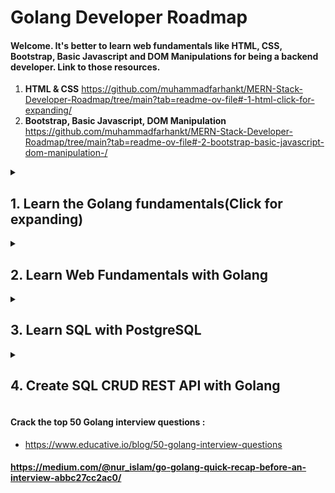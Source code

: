 # Golang Developer Roadmap

#### Welcome. It's better to learn web fundamentals like HTML, CSS, Bootstrap, Basic Javascript and DOM Manipulations for being a backend developer. Link to those resources.
1. **HTML & CSS** https://github.com/muhammadfarhankt/MERN-Stack-Developer-Roadmap/tree/main?tab=readme-ov-file#-1-html-click-for-expanding/
2. **Bootstrap, Basic Javascript, DOM Manipulation** https://github.com/muhammadfarhankt/MERN-Stack-Developer-Roadmap/tree/main?tab=readme-ov-file#-2-bootstrap-basic-javascript-dom-manipulation-/

<details>
  <summary><h2>1. Learn the Golang fundamentals(Click for expanding)</h2> </summary>

- Go Tour: Start with the official Go Tour to get familiar with the language syntax and features. [Visit A Tour of Go to begin.](https://go.dev/tour/welcome/1/)
- W3Schools: Utilize W3Schools' Go tutorial for a structured introduction to the language. Visit W3Schools Go Tutorial to get started.[https://www.youtube.com/watch?v=un6ZyFkqFKo&ab_channel=freeCodeCamp.org]
- Your Master Plan to Learn Golang Fast and Deep (2024 Edition) : https://medium.com/p-society/master-plan-to-learn-golang-edbf85c7ae83
- Video Tutorials: If you prefer video learning, check out this tutorial from Freecodecamp: Go Programming – Golang Course with Bonus Projects.[https://www.youtube.com/watch?v=un6ZyFkqFKo&ab_channel=freeCodeCamp.org] (Watch the first few chapters up to slices).
- Learn by doing. Install golang on your system or start by doing Golang Online compilers.[https://www.programiz.com/golang/online-compiler/]
- GeeksforGeeks: Dive deeper into Golang fundamentals on [Geeksforgeeks](https://www.geeksforgeeks.org/golang/) for comprehensive learning.
- Short Variable Declaration: Utilize the short declaration syntax (:=) to declare variables without assigning garbage values. Defaults to zero (0) or false for boolean.
- Loop Types: Master different loop types including range loops and understand loop approaches (while, do while, infinite loop).
- Arrays vs Slices: Differentiate between arrays and slices, focusing on capacity management and slice behavior on overflow. Understand that slices are built on top of arrays and provide a more flexible way to work with data collections. When a slice's capacity is exceeded, Go automatically doubles the underlying array's size to accommodate additional elements. This dynamic resizing ensures efficient memory usage and allows slices to grow dynamically as needed.
- Strings in Go: Learn about the string data type, byte vs rune, immutability, and string manipulation techniques.
- Functions: Explore the flexibility of functions in Go, including returning multiple data types and variadic functions.
- Initialising a project. `go mod init <project name>`
- Maps and Structs: Explore Go's map and struct data types, including declaration, manipulation, size, and capacity.

## 1.1 Now it's time to learn Golang special features

- Understanding Go: Explore the reasons behind Go's creation and its design philosophy.
- _(underscore) indentifier.
- Packages and Modules: Understand Go's package system, including importing/exporting packages. Practice writing functions in other packages and importing them. Remember to capitalize function names for exporting.
- Error Handling: Treat errors as a data type and learn effective error handling techniques.
- Understand following new vs make, GO Path and GO Root
- Goroutines and Channels: Learn about Go's powerful concurrency features, including goroutines and channels.
- OOP Concepts in Go: Understand how Go implements object-oriented programming (OOP) concepts and whether it follows OOP or procedural programming (POP) paradigms.
- Defer: Understand the defer statement and its role in handling function execution flow.
- Concurrency vs Parallelism: Differentiate between concurrency and parallelism in the context of Go programming.

</details>

<details>
  <summary><h2>2. Learn Web Fundamentals with Golang</h2> </summary>
  
### (Research & Learn following topics in detail. Watch videos & Read documentations / tutorial sites)
### URL Structure: Break down the components of a URL (Uniform Resource Locator):
- Scheme: The protocol (e.g., http:, https:).
- Host: The domain name or IP address of the server.
- Path: The specific resource being requested.
- Query String: Optional parameters appended to the URL after a question mark (?).
- Fragment: Optional anchor part within a document (e.g., for scrolling to a specific section).
### HTTP Fundamentals: Grasp the foundation of web communication:
- HTTP Protocol: Understand the Hypertext Transfer Protocol, the core protocol for communication between web clients (browsers) and servers. Learn about request methods (GET, POST, PUT, DELETE), request and response headers, and status codes.
- Stateless vs. Stateful Communication: Differentiate between stateless HTTP requests (independent) and stateful communication (where the server needs to maintain information about a user session across requests).
### Session Management: Explore techniques for maintaining state in web applications:
- Sessions: Understand how sessions enable applications to store user-specific data (e.g., login status, preferences) between requests. Learn about different session storage mechanisms like cookies, server-side storage (in-memory or database), or session management frameworks.
- Cookies: Familiarize yourself with cookies, which are small pieces of data sent by a server and stored on the client-side (user's browser) that can be used to maintain some state information between requests.
### HTTP Methods: Deepen your understanding of common HTTP request methods:
- GET: Used to retrieve data from a server (e.g., fetching a web page).
- POST: Used to submit data to a server (e.g., sending a form submission).
- PUT: Used to update existing data on a server.
- DELETE: Used to delete data from a server.
- Additional Methods: Explore other HTTP methods like PATCH (partial updates), HEAD (retrieve header information only), and OPTIONS (discover server capabilities).
### HTTP Versions: Understand the different versions of the HTTP protocol and their key features:
- HTTP/1.1: The most widely used version, supporting persistent connections (keeping connections open for multiple requests).
- HTTP/2: A more efficient version with features like multiplexing (sending and receiving multiple requests/responses concurrently over a single connection) and header compression.
### Web Frameworks: Explore popular Go web frameworks that simplify web development:
- Echo: A high-performance, minimalistic web framework.
- Gin: A flexible and efficient web framework known for its clean routing syntax.
- Gorilla: A modular toolkit for building web applications and APIs.
- Fiber: A high-performance, minimalist web framework with a focus on speed.
- Many Others: Research additional frameworks like Goji, Martini, and Negroni to find the one that best suits your project's needs. Consider factors like performance, ease of use, feature set, and community support.

## 2.1 Practice Project: Login System with Session Management

### Develop a Server-Side Login Page:

#### View Engines:
- With view engines, developers can create dynamic web pages by injecting data from the server-side application logic into predefined HTML templates. This separation of concerns between data and presentation enhances code maintainability and scalability in web projects.
- Explore view engines and their role in generating dynamic HTML content for web pages.
- Understand how view engines like HTML templates or server-side rendering frameworks work.
- Go's standard library provides the html/template package, which offers a robust template engine for generating HTML content.
- Server-side rendering frameworks like Gin, Echo, or Fiber often integrate seamlessly with view engines, allowing developers to define routes and render templates in a unified manner.
- View engines in Go typically follow the Model-View-Controller (MVC) pattern, where templates serve as the "view" layer responsible for presenting data to users.
- Enhances code maintainability by separating data and presentation concerns.
  
#### User Authentication:
- Implement server-side validation for username and password inputs.
- Verify user credentials against predefined values stored on the server.

#### Session Handling:

- Implement session management to maintain user authentication state.
- Ensure that sessions persist across requests and expire after a certain period of inactivity.

#### Login Page Functionality:

- Develop a login page that accepts username and password inputs from users.
- Display appropriate messages for incorrect username or password entries.

#### Home Page Access:

- Grant access to the home page upon successful authentication.
- Implement a signout button on the home page to log users out and redirect them to the login page.

#### Prevent Back Button Access:

- Implement measures to prevent users from accessing the home page using the browser's back button after signing out.

</details>

<details>
<summary><h2>3. Learn SQL with PostgreSQL</h2></summary>

#### Understanding SQL vs. NoSQL
- **Relational (SQL) Databases**: Store data in tables with rows and columns.
  - Examples: PostgreSQL, MySQL.
- **Non-Relational (NoSQL) Databases**: Store data in various formats like JSON, key-value pairs, graphs, or documents.
  - Examples: MongoDB, Redis.
- **Web-scaled**: Learn how databases handle large amounts of data across many servers.
- **When to Use SQL vs. NoSQL**: SQL for structured data and complex queries, NoSQL for flexible, large-scale data storage.

#### SQL Data Types
- **null**: Represents missing or undefined data.
- **bit**: Stores binary values (0 or 1).
- **int**: Stores integer numbers.
- **real / float**: Stores floating-point numbers.
- **char, varchar, text**: Store text data.
  - `char` is fixed-length.
  - `varchar` is variable-length.
  - `text` is for long texts.
- **boolean**: Stores true/false values.
- **date, datetime, timestamp**: Store date and time information.
- **xml/json**: Store XML or JSON data.

#### SQL Operators
- **Arithmetic**: +, -, *, / (addition, subtraction, multiplication, division).
- **Logical**: AND, OR, NOT (used in conditions).
- **Comparison**: =, <>, >, <, >=, <= (comparing values).
- **Bitwise**: &, |, ^ (operations on binary representations).

#### PostgreSQL-Specific Data Types
- **interval**: Time intervals.
- **point**: Geometric points.
- **bigserial**: Auto-incrementing large integers.
- **Custom Types**: Create your own data types.

#### Database Fundamentals
- **Client/Server Model**: The database server manages data, clients connect to perform operations.
- **Database Cluster**: A collection of databases managed by a single server instance.
- **Constraints**: Rules to ensure data integrity.
  - **UNIQUE**: No duplicate values allowed.
  - **NOT NULL**: Data must be present.
  - **PRIMARY KEY**: Unique identifier for table rows.
  - **FOREIGN KEY**: Links to data in another table.
  - **CHECK**: Custom conditions for data.

#### SQL Commands and Migrations
- **List Databases**: Show all databases.
  - Command: `\l` in psql.
- **Connect to Database**: Use to switch databases.
  - Command: `\c <dbname>` in psql.
- **List Tables**: Show all tables in the current database.
  - Command: `\dt` in psql.
- **Create Database/Table**: Define new databases and tables.
  - Example: `CREATE DATABASE <name>;` `CREATE TABLE <name> (...);`.
- **Drop Database/Table**: Remove databases and tables.
  - Example: `DROP DATABASE <name>;` `DROP TABLE <name>;`.
- **Migrations**: Version control for database changes.
  - **Add/Delete**: Add or remove columns or tables.
  - **Up/Down Migration**: Apply or rollback changes.

#### SQL Functions and Clauses
- **SELECT**: Retrieve data from tables.
- **LIMIT**: Restrict the number of rows returned.
- **OFFSET**: Skip a number of rows before returning the data.
- **AS**: Rename columns or tables in the result set.
- **DISTINCT**: Return unique values only.
- **GROUP BY**: Group rows that have the same values in specified columns.
- **HAVING**: Filter groups based on conditions.
- **JOIN**: Combine rows from multiple tables.
  - **INNER JOIN**: Only matching rows.
  - **LEFT JOIN**: All rows from the left table, with matching rows from the right.
  - **RIGHT JOIN**: All rows from the right table, with matching rows from the left.
  - **FULL JOIN**: All rows when there is a match in either table.
- **WHERE**: Filter rows based on conditions.
- **ORDER BY**: Sort rows by specified columns.

#### Views and Indexes
- **Views**: Virtual tables created from queries.
  - **CREATE VIEW**: Define a view.
  - **Materialized View**: Stores results of the view query.
- **Indexes**: Speed up searches by creating a fast lookup.
  - **AUTO_INCREMENT**: Automatically increment values for a primary key.

#### Advanced SQL Functions
- **Aggregate Functions**: Perform calculations on sets of values.
  - Examples: `AVG`, `SUM`, `MIN`, `MAX`, `COUNT`.
- **Scalar Functions**: Operate on individual values.
  - Examples: `UPPER`, `CONCAT`, `SUBSTR`.

#### SQL Commands Categories
- **DDL (Data Definition Language)**: Commands to define database structure.
  - Examples: `CREATE`, `ALTER`, `DROP`, `TRUNCATE`.
- **DML (Data Manipulation Language)**: Commands to manipulate data.
  - Examples: `INSERT`, `SELECT`, `UPDATE`, `DELETE`.
- **DCL (Data Control Language)**: Commands to control access to data.
  - Examples: `GRANT`, `REVOKE`.
- **TCL (Transaction Control Language)**: Commands to manage transactions.
  - Examples: `COMMIT`, `ROLLBACK`, `SAVEPOINT`.
- **DQL (Data Query Language)**: Command to query data.
  - Example: `SELECT`.

#### 3-Schema Architecture
- **Internal Level**: Physical storage structure.
- **Conceptual Level**: Logical structure of the entire database.
- **External Level**: Individual user views.

#### Database Normalization
- **Normalization Levels**: Organize data to reduce redundancy.
  - Levels: 1NF, 2NF, 3NF, BCNF.
- **Anomalies**: Problems like insertion, deletion, or update issues.

#### Relationships and Transactions
- **One-to-One, One-to-Many, Many-to-Many**: Types of relationships between tables.
- **Transactions**: Group of SQL statements executed as a unit.
  - **ACID Properties**: Ensure reliability.
    - **Atomicity**: All-or-nothing.
    - **Consistency**: Data remains consistent.
    - **Isolation**: Concurrent transactions do not interfere.
    - **Durability**: Once committed, changes are permanent.

#### Performance Optimization
- **EXPLAIN**: Analyze query performance.
  - **Heap Scan**: Read rows from a table in no particular order.
  - **Parallel Scan**: Multiple processes scan the table concurrently.

</details>

<details>
<summary><h2>4. Create SQL CRUD REST API with Golang</h2></summary>

#### Project Setup
- **Initialize Project**: Create a new Go module for your project.
  - Command: `go mod init <project-name>`.
- **Dependencies**: Install necessary packages for SQL and HTTP handling.
  - Example: `go get github.com/jackc/pgx/v4` for PostgreSQL.
  - Example: `go get github.com/gin-gonic/gin` for HTTP routing.

#### Database Integration
- **Connect to PostgreSQL**: Use a connection string to link your Go application to the PostgreSQL database.
  - Example: `pgx.Connect(context.Background(), "postgres://username:password@localhost:5432/dbname")`.
- **Database Models**: Define Go structs to map to your database tables.
  - Example:
    ```go
    type User struct {
        ID       int       `json:"id"`
        Username string    `json:"username"`
        Password string    `json:"password"`
    }
    ```
- **ORM Library**: Use GORM or another ORM for easier database interactions.
  - Example: `go get gorm.io/gorm`.

#### CRUD Operations
- **Create (INSERT)**: Add new records to the database.
  - Example:
    ```go
    db.Exec("INSERT INTO users (username, password) VALUES ($1, $2)", username, password)
    ```
- **Read (SELECT)**: Retrieve records from the database.
  - Example:
    ```go
    rows, err := db.Query("SELECT id, username FROM users")
    ```
- **Update (UPDATE)**: Modify existing records in the database.
  - Example:
    ```go
    db.Exec("UPDATE users SET password=$1 WHERE id=$2", newPassword, userID)
    ```
- **Delete (DELETE)**: Remove records from the database.
  - Example:
    ```go
    db.Exec("DELETE FROM users WHERE id=$1", userID)
    ```
- **Validation**: Ensure data is correct before saving to the database.
  - Example: Check for empty fields or invalid data formats.

#### Routing and HTTP Methods
- **Define Routes**: Set up endpoints for each CRUD operation using a web framework like Gin.
  - Example:
    ```go
    router.POST("/users", createUser)
    router.GET("/users/:id", getUser)
    router.PUT("/users/:id", updateUser)
    router.DELETE("/users/:id", deleteUser)
    ```
- **HTTP Methods**: Use appropriate HTTP methods for corresponding operations.
  - **GET**: Retrieve data.
  - **POST**: Create new data.
  - **PUT**: Update existing data.
  - **DELETE**: Remove data.

#### Session Management
- **User Authentication**: Verify users and manage sessions using tokens or sessions.
  - Example: Use JWT (JSON Web Tokens) for stateless authentication.
- **Middleware**: Use middleware to handle authentication and session management.
  - Example: 
    ```go
    router.Use(AuthMiddleware())
    ```

#### Testing
- Use Postman or cURL for manual testing of your API endpoints.

#### Documentation
- **API Documentation**: Use Swagger or similar tools to document your API.
  - Example: Generate API documentation from annotations in your code.
- **Setup Instructions**: Provide clear setup and usage guidelines in your README.
  - Example: Step-by-step instructions for setting up the project and running it locally.

</details>



#### Crack the top 50 Golang interview questions : 
  - https://www.educative.io/blog/50-golang-interview-questions

#### https://medium.com/@nur_islam/go-golang-quick-recap-before-an-interview-abbc27cc2ac0/ 
